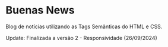 # Buenas News

Blog de notícias utilizando as Tags Semânticas do HTML e CSS.

Update: Finalizada a versão 2 - Responsividade (26/09/2024)
